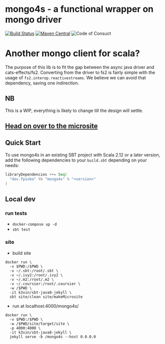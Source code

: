# mongo4s - a functional wrapper on mongo driver
[![Build Status](https://travis-ci.com/fp-in-bo/mongo4s.svg?branch=master)](https://travis-ci.com/fp-in-bo/mongo4s) 
[![Maven Central](https://maven-badges.herokuapp.com/maven-central/dev.fpinbo/mongo4s_2.12/badge.svg)](https://maven-badges.herokuapp.com/maven-central/dev.fpinbo/mongo4s_2.12) 
![Code of Consuct](https://img.shields.io/badge/Code%20of%20Conduct-Scala-blue.svg)

# Another mongo client for scala?

The purpose of this lib is to fit the gap between the async java driver and cats-effects/fs2.
Converting from the driver to fs2 is fairly simple with the usage of `fs2.interop.reactivestreams`.
We believe we can avoid that dependency, saving one indirection.

## NB

This is a WIP, everything is likely to change till the design will settle.

## [Head on over to the microsite](https://fp-in-bo.github.io/mongo4s)

## Quick Start

To use mongo4s in an existing SBT project with Scala 2.12 or a later version, add the following dependencies to your
`build.sbt` depending on your needs:

```scala
libraryDependencies ++= Seq(
  "dev.fpinbo" %% "mongo4s" % "<version>"
)
```

## Local dev

### run tests

- `docker-compose up -d`
- `sbt test`

### site

- build site

```
docker run \
  -v $PWD:/$PWD \
  -v ~/.sbt:/root/.sbt \
  -v ~/.ivy2:/root/.ivy2 \
  -v ~/.m2:/root/.m2 \
  -v ~/.coursier:/root/.coursier \
  -w /$PWD \
  -it k3vin/sbt-java8-jekyll \
  sbt site/clean site/makeMicrosite
```

- run at localhost:4000/mongo4s/

```
docker run \
  -v $PWD:/$PWD \
  -w /$PWD/site/target/site \
  -p 4000:4000 \
  -it k3vin/sbt-java8-jekyll \
  jekyll serve -b /mongo4s --host 0.0.0.0
```
